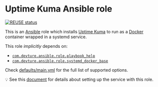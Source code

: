 <!--
SPDX-FileCopyrightText: 2023 Slavi Pantaleev

SPDX-License-Identifier: AGPL-3.0-or-later
-->

# Uptime Kuma Ansible role

[![REUSE status](https://api.reuse.software/badge/github.com/mother-of-all-self-hosting/ansible-role-uptime_kuma)](https://api.reuse.software/info/github.com/mother-of-all-self-hosting/ansible-role-uptime_kuma)

This is an [Ansible](https://www.ansible.com/) role which installs [Uptime Kuma](https://github.com/louislam/uptime-kuma) to run as a [Docker](https://www.docker.com/) container wrapped in a systemd service.

This role *implicitly* depends on:

- [`com.devture.ansible.role.playbook_help`](https://github.com/devture/com.devture.ansible.role.playbook_help)
- [`com.devture.ansible.role.systemd_docker_base`](https://github.com/devture/com.devture.ansible.role.systemd_docker_base)

Check [defaults/main.yml](defaults/main.yml) for the full list of supported options.

💡 See this [document](docs/configuring-uptime-kuma.md) for details about setting up the service with this role.
